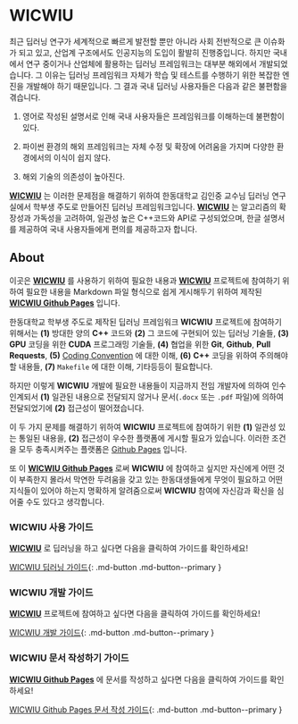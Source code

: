 # WICWIU

최근 딥러닝 연구가 세계적으로 빠르게 발전할 뿐만 아니라 사회 전반적으로 큰 이슈화가 되고 있고, 산업계 구조에서도 인공지능의 도입이 활발히 진행중입니다. 하지만 국내에서 연구 중이거나 산업체에 활용하는 딥러닝 프레임워크는 대부분 해외에서 개발되었습니다. 그 이유는 딥러닝 프레임워크 자체가 학습 및 테스트를 수행하기 위한 복잡한 엔진을 개발해야 하기 때문입니다. 그 결과 국내 딥러닝 사용자들은 다음과 같은 불편함을 겪습니다. 

1. 영어로 작성된 설명서로 인해 국내 사용자들은 프레임워크를 이해하는데 불편함이 있다.

2. 파이썬 환경의 해외 프레임워크는 자체 수정 및 확장에 어려움을 가지며 다양한 환경에서의 이식이 쉽지 않다. 

3. 해외 기술의 의존성이 높아진다.

[**WICWIU**](https://github.com/WICWIU/WICWIU) 는 이러한 문제점을 해결하기 위하여 한동대학교 김인중 교수님 딥러닝 연구실에서 학부생 주도로 만들어진 딥러닝 프레임워크입니다. [**WICWIU**](https://github.com/WICWIU/WICWIU) 는 알고리즘의 확장성과 가독성을 고려하여, 일관성 높은 C++코드와 API로 구성되었으며, 한글 설명서를 제공하여 국내 사용자들에게 편의를 제공하고자 합니다.

## About

이곳은 [**WICWIU**](https://github.com/WICWIU/WICWIU) 를 사용하기 위하여 필요한 내용과 [**WICWIU**](https://github.com/WICWIU/WICWIU) 프로젝트에 참여하기 위하여 필요한 내용을 Markdown 파일 형식으로 쉽게 게시해두기 위하여 제작된 [**WICWIU Github Pages**](https://wicwiu.github.io/) 입니다.

한동대학교 학부생 주도로 제작된 딥러닝 프레임워크 **WICWIU** 프로젝트에 참여하기 위해서는 **(1)** 방대한 양의 **C++** 코드와 **(2)** 그 코드에 구현되어 있는 딥러닝 기술들, **(3)** **GPU** 코딩을 위한 **CUDA** 프로그래밍 기술들, **(4)** 협업을 위한 **Git**, **Github**, **Pull Requests**, **(5)** [Coding Convention](https://en.wikipedia.org/wiki/Coding_conventions) 에 대한 이해, **(6)** **C++** 코딩을 위하여 주의해야 할 내용들, **(7)** `Makefile` 에 대한 이해, 기타등등이 필요합니다.

하지만 이렇게 **WICWIU** 개발에 필요한 내용들이 지금까지 전임 개발자에 의하여 인수인계되서 **(1)** 일관된 내용으로 전달되지 않거나 문서(`.docx` 또는 `.pdf` 파일)에 의하여 전달되었기에 **(2)** 접근성이 떨어졌습니다.

이 두 가지 문제를 해결하기 위하여 **WICWIU** 프로젝트에 참여하기 위한 **(1)** 일관성 있는 통일된 내용을, **(2)** 접근성이 우수한 플랫폼에 게시할 필요가 있습니다. 이러한 조건을 모두 충족시켜주는 플랫폼은 [Github Pages](https://pages.github.com/) 입니다.

또 이 [**WICWIU Github Pages**](https://wicwiu.github.io/) 로써 **WICWIU** 에 참여하고 싶지만 자신에게 어떤 것이 부족한지 몰라서 막연한 두려움을 갖고 있는 한동대생들에게 무엇이 필요하고 어떤 지식들이 있어야 하는지 명확하게 알려줌으로써 **WICWIU** 참여에 자신감과 확신을 심어줄 수도 있다고 생각합니다.

### WICWIU 사용 가이드

[**WICWIU**](https://github.com/WICWIU/WICWIU) 로 딥러닝을 하고 싶다면 다음을 클릭하여 가이드를 확인하세요!

[WICWIU 딥러닝 가이드](#){: .md-button .md-button--primary }

### WICWIU 개발 가이드

[**WICWIU**](https://github.com/WICWIU/WICWIU) 프로젝트에 참여하고 싶다면 다음을 클릭하여 가이드를 확인하세요!

[WICWIU 개발 가이드](#){: .md-button .md-button--primary }

### WICWIU 문서 작성하기 가이드

[**WICWIU Github Pages**](https://wicwiu.github.io/) 에 문서를 작성하고 싶다면 다음을 클릭하여 가이드를 확인하세요!

[WICWIU Github Pages 문서 작성 가이드](https://wicwiu.github.io/write/markdown/){: .md-button .md-button--primary }

